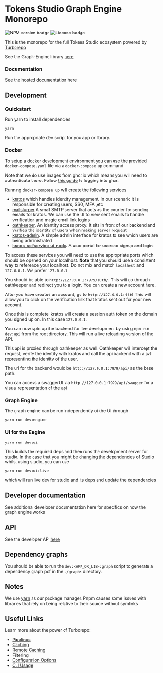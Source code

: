 # Tokens Studio Graph Engine Monorepo

![NPM version badge](https://img.shields.io/npm/v/@tokens-studio/graph-engine) ![License badge](https://img.shields.io/github/license/tokens-studio/types)

This is the monorepo for the full Tokens Studio ecosystem powered by [Turborepo](https://turbo.build/)

See the Graph-Engine library [here](./packages/graph-engine/readme.md)

### Documentation 

See the hosted documentation [here](https://graph.docs.tokens.studio/)

## Development

### Quickstart

Run yarn to install dependencies

```sh
yarn
```

Run the appropriate dev script for you app or library.

### Docker

To setup a docker development environment you can use the provided `docker-compose.yaml` file via a `docker-compose up` command

Note that we do use images from ghcr.io which means you will need to authenticate there. Follow [this guide](https://docs.github.com/en/packages/working-with-a-github-packages-registry/working-with-the-container-registry) to logging into ghcr.


Running `docker-compose up` will create the following services

- [kratos](https://www.ory.sh/kratos/) which handles identity management. In our scenario it is responsible for creating users, SSO, MFA ,etc
- [mailslurper](https://www.mailslurper.com/) A small SMTP server that acts as the courier for sending emails for kratos. We can use the UI to view sent emails to handle verification and magic email link logins
- [oathkeeper](https://github.com/ory/oathkeeper). An identity access proxy. It sits in front of our backend and verifies the identity of users when making server request
- [kratos-admin](https://github.com/dfoxg/kratos-admin-ui). A simple admin interface for kratos to see which users are being administrated
- [kratos-selfservice-ui-node](https://github.com/ory/kratos-selfservice-ui-node). A user portal for users to signup and login 


To access these services you will need to use the appropriate ports which should be opened on your localhost. **Note** that you should use a consistent way to reference your localhost. Do not mix and match `localhost` and `127.0.0.1`. We prefer `127.0.0.1`

You should be able to `http://127.0.0.1:7979/auth/`. This will go through oathkeeper and redirect you to a login. You can create a new account here. 

After you have created an account, go to `http://127.0.0.1:4436` This will allow you to click on the verification link that kratos sent out for your new account.

Once this is complete, kratos will create a session auth token on the domain you signed up on. In this case `127.0.0.1`.

You can now spin up the backend for live development by using `npm run dev:api` from the root directory. This will run a live reloading version of the API.

This api is proxied through oathkeeper as well. Oathkeeper will intercept the request, verify the identity with kratos and call the api backend with a jwt representing the identity of the user. 

The url for the backend would be `http://127.0.0.1:7979/api/` as the base path.

You can access a swaggerUI via `http://127.0.0.1:7979/api/swagger` for a visual representation of the api
 

### Graph Engine

The graph engine can be run independently of the UI through

```sh
yarn run dev:engine
```

### UI for the Engine

```sh
yarn run dev:ui
```

This builds the required deps and then runs the development server for studio. In the case that you might be changing the dependencies of Studio whilst using studio, you can use

```sh
yarn run dev:ui:live
```

which will run live dev for studio and its deps and update the dependencies

## Developer documentation

See additional developer documentation [here](./developer-documentation/index.md) for specifics on how the graph engine works

## API

See the developer API [here](https://tokens-studio.github.io/graph-engine/)

## Dependency graphs

You should be able to run the `dev:<APP_OR_LIB>:graph` script to generate a dependency graph pdf in the `./graphs` directory.

## Notes

We use [yarn](https://classic.yarnpkg.com/) as our package manager. Pnpm causes some issues with libraries that rely on being relative to their source without symlinks

## Useful Links

Learn more about the power of Turborepo:

- [Pipelines](https://turbo.build/repo/docs/core-concepts/monorepos/running-tasks)
- [Caching](https://turbo.build/repo/docs/core-concepts/caching)
- [Remote Caching](https://turbo.build/repo/docs/core-concepts/remote-caching)
- [Filtering](https://turbo.build/repo/docs/core-concepts/monorepos/filtering)
- [Configuration Options](https://turbo.build/repo/docs/reference/configuration)
- [CLI Usage](https://turbo.build/repo/docs/reference/command-line-reference)
